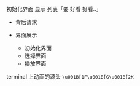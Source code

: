 初始化界面
显示
列表「要 好看 好看..」
- 背后请求


- 界面展示
    - 初始化界面
    - 选择界面
    - 播放界面


terminal 上动画的源头
`\u001B[1F\u001B[G\u001B[2K`